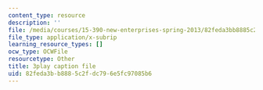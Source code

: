 ```yaml
---
content_type: resource
description: ''
file: /media/courses/15-390-new-enterprises-spring-2013/82feda3bb8885c2fdc796e5fc97085b6_2KpOZ9N2QOQ.srt
file_type: application/x-subrip
learning_resource_types: []
ocw_type: OCWFile
resourcetype: Other
title: 3play caption file
uid: 82feda3b-b888-5c2f-dc79-6e5fc97085b6
---
```


